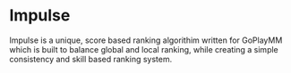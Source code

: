 # Impulse
Impulse is a unique, score based ranking algorithim written for GoPlayMM which is built to balance global and local ranking, while creating a simple consistency and skill based ranking system.
